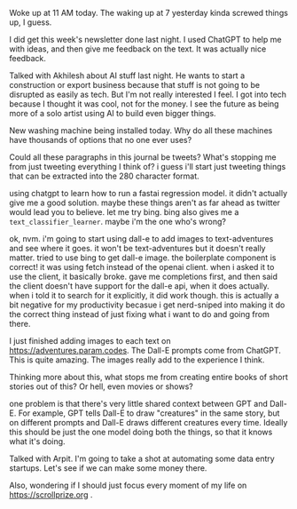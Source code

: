 
Woke up at 11 AM today. The waking up at 7 yesterday
kinda screwed things up, I guess.

I did get this week's newsletter done last night.
I used ChatGPT to help me with ideas, and then give
me feedback on the text. It was actually nice
feedback.

Talked with Akhilesh about AI stuff last night. He wants to start
a construction or export business because that stuff is
not going to be disrupted as easily as tech. But I'm not
really interested I feel. I got into tech because I thought
it was cool, not for the money. I see the future as being
more of a solo artist using AI to build even bigger things.

New washing machine being installed today. Why do all these machines
have thousands of options that no one ever uses?

Could all these paragraphs in this journal be tweets? What's stopping
me from just tweeting everything I think of? i guess i'll start just
tweeting things that can be extracted into the 280 character format.

using chatgpt to learn how to run a fastai regression model. it didn't
actually give me a good solution. maybe these things aren't as far
ahead as twitter would lead you to believe. let me try bing.
bing also gives me a `text_classifier_learner`. maybe i'm the one who's wrong?

ok, nvm. i'm going to start using dall-e to add images to text-adventures
and see where it goes. it won't be text-adventures but it doesn't really matter.
tried to use bing to get dall-e image. the boilerplate component is correct!
it was using fetch instead of the openai client. when i asked it to use the client,
it basically broke. gave me completions first, and then said the client doesn't
have support for the dall-e api, when it does actually. when i told it to
search for it explicitly, it did work though. this is actually a bit negative
for my productivity becasue i get nerd-sniped into making it do the correct thing
instead of just fixing what i want to do and going from there.

I just finished adding images to each text on https://adventures.param.codes.
The Dall-E prompts come from ChatGPT. This is quite amazing. The images really
add to the experience I think.

Thinking more about this, what stops me from creating entire books of short stories
out of this? Or hell, even movies or shows?

one problem is that there's very little shared context between GPT and Dall-E. For example,
GPT tells Dall-E to draw "creatures" in the same story, but on different prompts and
Dall-E draws different creatures every time. Ideally
this should be just the one model doing both the things, so that it knows
what it's doing.

Talked with Arpit. I'm going to take a shot at automating some data entry startups. Let's
see if we can make some money there.

Also, wondering if I should just focus every moment of my life on https://scrollprize.org .
